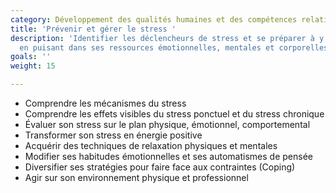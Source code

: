 ```yaml
---
category: Développement des qualités humaines et des compétences relationnelles
title: 'Prévenir et gérer le stress '
description: 'Identifier les déclencheurs de stress et se préparer à y faire face
  en puisant dans ses ressources émotionnelles, mentales et corporelles. '
goals: ''
weight: 15

---
```

* Comprendre les mécanismes du stress
* Comprendre les effets visibles du stress ponctuel et du stress chronique
* Évaluer son stress sur le plan physique, émotionnel, comportemental 
* Transformer son stress en énergie positive
* Acquérir des techniques de relaxation physiques et mentales
* Modifier ses habitudes émotionnelles et ses automatismes de pensée
* Diversifier ses stratégies pour faire face aux contraintes (Coping)
* Agir sur son environnement physique et professionnel